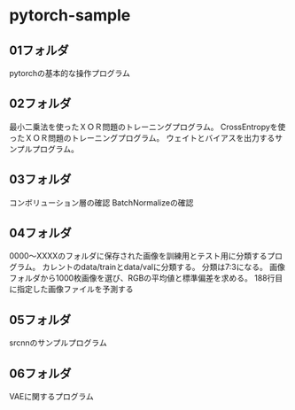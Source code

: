 # pytorch-sample

## 01フォルダ
pytorchの基本的な操作プログラム

## 02フォルダ
最小二乗法を使ったＸＯＲ問題のトレーニングプログラム。
CrossEntropyを使ったＸＯＲ問題のトレーニングプログラム。
ウェイトとバイアスを出力するサンプルプログラム。

## 03フォルダ
コンボリューション層の確認
BatchNormalizeの確認

## 04フォルダ
0000～XXXXのフォルダに保存された画像を訓練用とテスト用に分類するプログラム。
カレントのdata/trainとdata/valに分類する。
分類は7:3になる。
画像フォルダから1000枚画像を選び、RGBの平均値と標準偏差を求める。
188行目に指定した画像ファイルを予測する

## 05フォルダ
srcnnのサンプルプログラム

## 06フォルダ
VAEに関するプログラム
